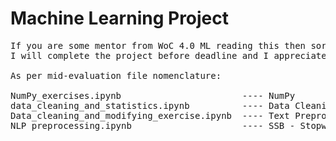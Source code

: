 # Machine Learning Project  

<pre>
If you are some mentor from WoC 4.0 ML reading this then sorry for the late submission, 
I will complete the project before deadline and I appreciate the efforts put in by you guys.  

As per mid-evaluation file nomenclature:  

NumPy_exercises.ipynb                       ---- NumPy  
data_cleaning_and_statistics.ipynb          ---- Data Cleaning and Visualization  
Data_cleaning_and_modifying_exercise.ipynb  ---- Text Preprocessing  
NLP_preprocessing.ipynb                     ---- SSB - Stopwords, Stemming and Bag of Words 
</pre>
